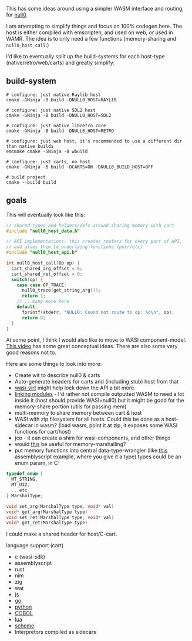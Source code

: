 This has some ideas around using a simpler WASM interface and routing, for [null0](https://github.com/notnullgames/null0).

I am attempting to simplify things and focus on 100% codegen here. The host is either compiled with emscripten, and used on web, or used in WAMR. The idea is to only need a few functions (memory-sharing and `null0_host_call`.)

I'd like to eventually split up the build-systems for each host-type (native/retro/web/carts) and greatly simplify:

## build-system

```
# configure: just native Raylib host
cmake -GNinja -B build -DNULL0_HOST=RAYLIB

# configure: just native SDL2 host
cmake -GNinja -B build -DNULL0_HOST=SDL2

# configure: just native libretro core
cmake -GNinja -B build -DNULL0_HOST=RETRO

# configure: just web host, it's recommended to use a different dir than native builds
emcmake cmake -GNinja -B wbuild

# configure: just carts, no host
cmake -GNinja -B build -DCARTS=ON -DNULL0_BUILD_HOST=OFF

# build project
cmake --build build
```

## goals


This will eventually look like this:

```c
// shared types and helpers/defs around sharing memory with cart
#include "null0_host_data.h"

// API implementations, this creates routers for every part of API,
// and glues them to underlying functions (pntr/etc)
#include "null0_host_api.h"

int null0_host_call(Op op) {
  cart_shared_arg_offset = 0;
  cart_shared_ret_offset = 0;
  switch(op) {
    case case OP_TRACE:
      null0_trace(get_string_arg());
      return 1;
    // ...many more here
    default:
      fprintf(stderr, "NULL0: Cound not route to op: %d\n", op);
      return 0;
  }
}
```

At some point, I think I would also like to move to WASI component-model. [This video](https://www.youtube.com/watch?v=tAACYA1Mwv4&t=2s) has some great conceptual ideas. There are also some very good reasons not to.

Here are some things to look into more:

- Create wit to describe null0 & carts
- Auto-generate headers for carts and (including stub) host from that
- [wasi-virt](https://github.com/bytecodealliance/WASI-Virt) might help lock down the API a bit more.
- [linking modules](https://docs.wasmtime.dev/examples-c-linking.html) - I'd rather not compile outputted WASM to need a lot inside it (host should provide WASI+null0) but it might be good for the memory-share portion (utils for passing mem)
- multi-memory to share memory between cart & host
- WASI with zip filesystem for all hosts. Could this be done as a host-sidecar in wasm? (load wasm, point it at zip, it exposes some WASI functions for cart/host)
- jco - it can create a shim for wasi-components, and other things
- would [this](https://github.com/bytecodealliance/wamr-app-framework/blob/main/app-framework/app-native-shared/restful_utils.c) be useful for memory-marshalling?
- put memory functions into central data-type-wrangler (like [this](https://github.com/konsumer/wasm-memshare/blob/main/cartas/src/null0.ts#L31-L55) assemblyscript example, where you give it a type) types could be an enum param, in C:

```c
typedef enum {
  MT_STRING,
  MT_U32,
  ...etc
} MarshalType;

void set_arg(MarshalType type, void* val)
void* get_arg(MarshalType type)
void set_ret(MarshalType type, void* val)
void* get_ret(MarshalType type)
```

I could make a shared header for host/C-cart.

language support (cart)

- c (wasi-sdk)
- assemblyscript
- rust
- nim
- zig
- wat
- [js](https://porffor.dev/)
- [go](https://tinygo.org/)
- [python](https://github.com/rafi16jan/micropython-wasm)
- [COBOL](https://github.com/cloudflare/cobweb)
- [lua](https://nelua.io/)
- [scheme](https://spritely.institute/hoot/)
- Interpretors compiled as sidecars
